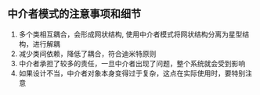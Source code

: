 ## 中介者模式的注意事项和细节

1.  多个类相互耦合，会形成网状结构, 使用中介者模式将网状结构分离为星型结构，进行解耦
2.  减少类间依赖，降低了耦合，符合迪米特原则
3.  中介者承担了较多的责任，一旦中介者出现了问题，整个系统就会受到影响
4.  如果设计不当，中介者对象本身变得过于复杂，这点在实际使用时，要特别注意